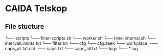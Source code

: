 # CAIDA Telskop


## File stucture
└── scripts
    └── filter-scripts.sh
    └── worker.sh
    └── time-interval.sh
    └── intervalLimints.txt
    └── filter.txt
    └── cfg
        └── cfg.zeek
└── workplace
    └── caps_all.txt.old
    └── caps.txt
    └── caps_all.txt
└── logs
    └── *.log